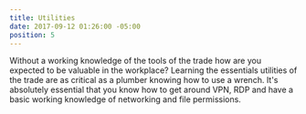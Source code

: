 ```yaml
---
title: Utilities
date: 2017-09-12 01:26:00 -05:00
position: 5
---
```


Without a working knowledge of the tools of the trade how are you expected to be valuable in the workplace? Learning the essentials utilities of the trade are as critical as a plumber knowing how to use a wrench. It's absolutely essential that you know how to get around VPN, RDP and have a basic working knowledge of networking and file permissions.